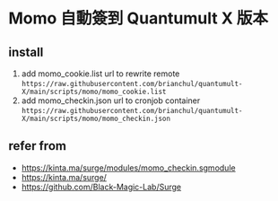 # Momo 自動簽到 Quantumult X 版本
## install

1. add momo_cookie.list url to rewrite remote
   ```https://raw.githubusercontent.com/brianchul/quantumult-X/main/scripts/momo/momo_cookie.list```
2. add momo_checkin.json url to cronjob container
   ```https://raw.githubusercontent.com/brianchul/quantumult-X/main/scripts/momo/momo_checkin.json```

## refer from

- https://kinta.ma/surge/modules/momo_checkin.sgmodule
- https://kinta.ma/surge/
- https://github.com/Black-Magic-Lab/Surge